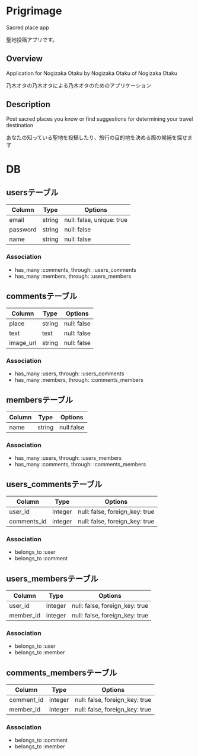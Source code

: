 # Prigrimage

Sacred place app  

聖地投稿アプリです。

## Overview

Application for Nogizaka Otaku by Nogizaka Otaku of Nogizaka Otaku  

乃木オタの乃木オタによる乃木オタのためのアプリケーション

## Description

Post sacred places you know or find suggestions for determining your travel destination  

あなたの知っている聖地を投稿したり、旅行の目的地を決める際の候補を探せます


# DB

## usersテーブル
|Column|Type|Options|
|------|----|-------|
|email|string|null: false, unique: true|
|password|string|null: false|
|name|string|null: false|
### Association
- has_many :comments, through: :users_comments
- has_many :members, through: :users_members

## commentsテーブル
|Column|Type|Options|
|------|----|-------|
|place|string|null: false|
|text|text|null: false|
|image_url|string|null: false|
### Association
- has_many :users, through: :users_comments
- has_many :members, through: :comments_members

## membersテーブル
|Column|Type|Options|
|------|----|-------|
|name|string|null:false|
### Association
- has_many :users, through: :users_members
- has_many :comments, through: :comments_members

## users_commentsテーブル
|Column|Type|Options|
|------|----|-------|
|user_id|integer|null: false, foreign_key: true|
|comments_id|integer|null: false, foreign_key: true|
### Association
- belongs_to :user
- belongs_to :comment

## users_membersテーブル
|Column|Type|Options|
|------|----|-------|
|user_id|integer|null: false, foreign_key: true|
|member_id|integer|null: false, foreign_key: true|
### Association
- belongs_to :user
- belongs_to :member

## comments_membersテーブル
|Column|Type|Options|
|------|----|-------|
|comment_id|integer|null: false, foreign_key: true|
|member_id|integer|null: false, foreign_key: true|
### Association
- belongs_to :comment
- belongs_to :member
